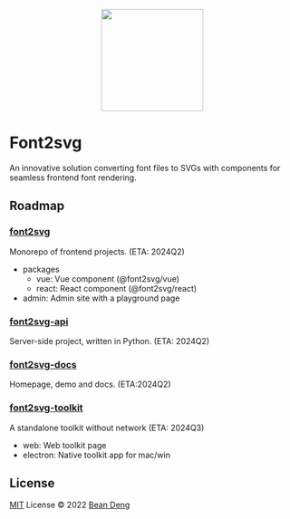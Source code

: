 <p align="center">
  <img width="180px" src="https://github.com/font2svg/font2svg/assets/1836701/bf958bc8-e375-4c09-9cb9-d7462d217dbc">
</p>

# Font2svg

An innovative solution converting font files to SVGs with components for seamless frontend font rendering.

## Roadmap

### [font2svg](https://github.com/font2svg/font2svg)

Monorepo of frontend projects. (ETA: 2024Q2)

- packages
  - vue: Vue component (@font2svg/vue)
  - react: React component (@font2svg/react)
- admin: Admin site with a playground page

### [font2svg-api](https://github.com/font2svg/font2svg-api)

Server-side project, written in Python. (ETA: 2024Q2)

### [font2svg-docs](https://github.com/font2svg/font2svg-docs)

Homepage, demo and docs. (ETA:2024Q2)

### [font2svg-toolkit](https://github.com/font2svg/font2svg-toolkit)

A standalone toolkit without network (ETA: 2024Q3)

- web: Web toolkit page
- electron: Native toolkit app for mac/win

## License

[MIT](https://github.com/font2svg/font2svg/blob/main/LICENSE) License © 2022 [Bean Deng](https://github.com/HADB)
